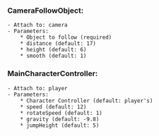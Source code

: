 ### CameraFollowObject:  

	- Attach to: camera  
	- Parameters:  
		* Object to follow (required)  
		* distance (default: 17)  
		* height (default: 6)  
		* smooth (default: 1)  

### MainCharacterController:

	- Attach to: player  
	- Parameters:
		* Character Controller (default: player's)
		* speed (default: 12)
		* rotateSpeed (default: 1)
		* gravity (default: -9.8)
		* jumpHeight (default: 5)

